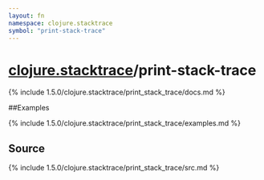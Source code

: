 ```yaml
---
layout: fn
namespace: clojure.stacktrace
symbol: "print-stack-trace"
---
```


# [clojure.stacktrace](../)/print-stack-trace

{% include 1.5.0/clojure.stacktrace/print_stack_trace/docs.md %}

##Examples

{% include 1.5.0/clojure.stacktrace/print_stack_trace/examples.md %}
## Source
{% include 1.5.0/clojure.stacktrace/print_stack_trace/src.md %}

